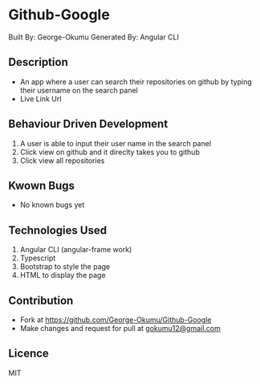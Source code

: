 # Github-Google
Built By: George-Okumu
Generated By: Angular CLI

## Description
- An app where a user can search their repositories on github by typing their username on the search panel
- Live Link Url 

## Behaviour Driven Development 
1. A user is able to input their user name in the search panel
2. Click view on github and it direclty takes you to github
3. Click view all repositories

## Kwown Bugs
- No known bugs yet

## Technologies Used
1. Angular CLI (angular-frame work)
2. Typescript
3. Bootstrap to style the page
4. HTML to display the page

## Contribution
- Fork at https://github.com/George-Okumu/Github-Google
- Make changes and request for pull at gokumu12@gmail.com

## Licence
MIT

